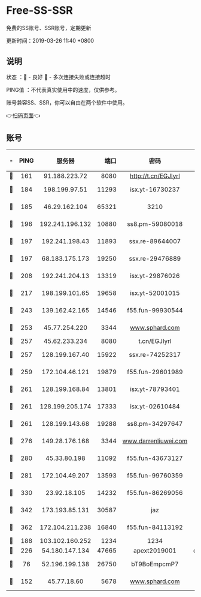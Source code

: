 # Free-SS-SSR

免费的SS账号、SSR账号，定期更新

更新时间：2019-03-26 11:40 +0800

## 说明

状态     ：🙂 - 良好 🙁 - 多次连接失败或连接超时

PING值   ：不代表真实使用中的速度，仅供参考。

账号兼容SS、SSR，你可以自由在两个软件中使用。

👉[扫码页面](https://liesauer.github.io/Free-SS-SSR/)👈

## 账号

|-|PING|服务器|端口|密码|加密方式|区域|
|:----:|:----:|:-----:|-----:|:----:|:----:|:----:|
|🙂|161|91.188.223.72|8080|http://t.cn/EGJIyrl|rc4-md5|RU|
|🙂|184|198.199.97.51|11293|isx.yt-16730237|aes-256-cfb|US|
|🙂|185|46.29.162.104|65321|3210|aes-256-ctr|RU|
|🙂|196|192.241.196.132|10880|ss8.pm-59080018|aes-256-cfb|US|
|🙂|197|192.241.198.43|11893|ssx.re-89644007|aes-256-cfb|US|
|🙂|197|68.183.175.173|19250|ssx.re-29476889|aes-256-cfb|US|
|🙂|208|192.241.204.13|13319|isx.yt-29876026|aes-256-cfb|US|
|🙂|217|198.199.101.65|19658|isx.yt-52001015|aes-256-cfb|US|
|🙂|243|139.162.42.165|14546|f55.fun-99930544|aes-256-cfb|SG|
|🙂|253|45.77.254.220|3344|www.sphard.com|aes-256-cfb|SG|
|🙂|257|45.62.233.234|8080|t.cn/EGJIyrl|rc4-md5|CA|
|🙂|257|128.199.167.40|15922|ssx.re-74252317|aes-256-cfb|SG|
|🙂|259|172.104.46.121|19879|f55.fun-29601989|aes-256-cfb|SG|
|🙂|261|128.199.168.84|13801|isx.yt-78793401|aes-256-cfb|SG|
|🙂|261|128.199.205.174|17333|isx.yt-02610484|aes-256-cfb|SG|
|🙂|261|128.199.143.68|19288|ss8.pm-34297647|aes-256-cfb|SG|
|🙂|276|149.28.176.168|3344|www.darrenliuwei.com|aes-256-cfb|AU|
|🙂|280|45.33.80.198|11092|f55.fun-43673127|aes-256-cfb|US|
|🙂|281|172.104.49.207|13593|f55.fun-99760359|aes-256-cfb|SG|
|🙂|330|23.92.18.105|14232|f55.fun-86269056|aes-256-cfb|US|
|🙂|342|173.193.85.131|30587|jaz|aes-256-cfb|US|
|🙂|362|172.104.211.238|16840|f55.fun-84113192|aes-256-cfb|US|
|🙂|188|103.102.160.252|1234|1234|rc4-md5|JP|
|🙂|226|54.180.147.134|47665|apext2019001|chacha20|KR|
|🙁|76|52.196.199.138|26750|bT9BoEmpcmP7|aes-256-cfb|JP|
|🙁|152|45.77.18.60|5678|www.sphard.com|aes-256-cfb|JP|
